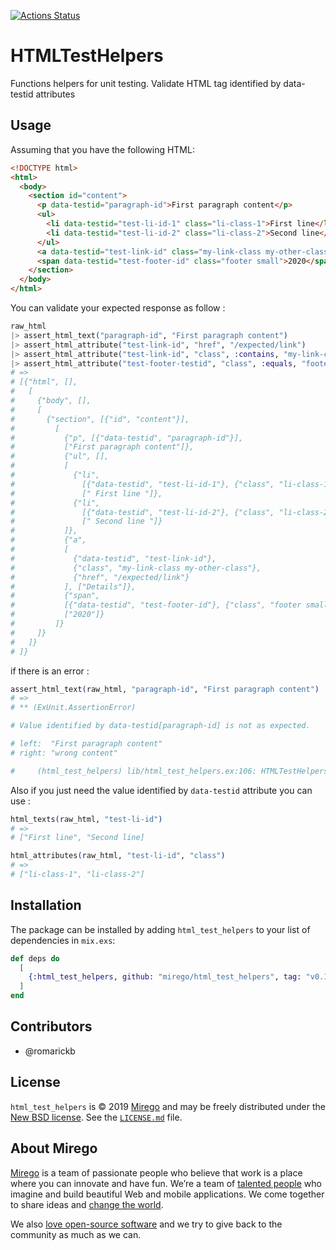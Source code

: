 [![Actions Status](https://github.com/mirego/html_test_helpers/workflows/CI/badge.svg?branch%3Amaster)](https://github.com/mirego/html_test_helpers/actions)

# HTMLTestHelpers

Functions helpers for unit testing.
Validate HTML tag identified by data-testid attributes

## Usage

Assuming that you have the following HTML:

```html
<!DOCTYPE html>
<html>
  <body>
    <section id="content">
      <p data-testid="paragraph-id">First paragraph content</p>
      <ul>
        <li data-testid="test-li-id-1" class="li-class-1">First line</li>
        <li data-testid="test-li-id-2" class="li-class-2">Second line</li>
      </ul>
      <a data-testid="test-link-id" class="my-link-class my-other-class" href="/expected/link">Details</a>
      <span data-testid="test-footer-id" class="footer small">2020</span>
    </section>
  </body>
</html>
```

You can validate your expected response as follow :

```elixir
raw_html
|> assert_html_text("paragraph-id", "First paragraph content")
|> assert_html_attribute("test-link-id", "href", "/expected/link")
|> assert_html_attribute("test-link-id", "class", :contains, "my-link-class")
|> assert_html_attribute("test-footer-testid", "class", :equals, "footer small")
# =>
# [{"html", [],
#   [
#     {"body", [],
#     [
#       {"section", [{"id", "content"}],
#         [
#           {"p", [{"data-testid", "paragraph-id"}],
#           ["First paragraph content"]},
#           {"ul", [],
#           [
#             {"li",
#               [{"data-testid", "test-li-id-1"}, {"class", "li-class-1"}],
#               [" First line "]},
#             {"li",
#               [{"data-testid", "test-li-id-2"}, {"class", "li-class-2"}],
#               [" Second line "]}
#           ]},
#           {"a",
#           [
#             {"data-testid", "test-link-id"},
#             {"class", "my-link-class my-other-class"},
#             {"href", "/expected/link"}
#           ], ["Details"]},
#           {"span",
#           [{"data-testid", "test-footer-id"}, {"class", "footer small"}],
#           ["2020"]}
#         ]}
#     ]}
#   ]}
# ]}
```

if there is an error :

```elixir
assert_html_text(raw_html, "paragraph-id", "First paragraph content")
# =>
# ** (ExUnit.AssertionError)

# Value identified by data-testid[paragraph-id] is not as expected.

# left:  "First paragraph content"
# right: "wrong content"

#     (html_test_helpers) lib/html_test_helpers.ex:106: HTMLTestHelpers.assert_html_text/3
```

Also if you just need the value identified by `data-testid` attribute you can use :

```elixir
html_texts(raw_html, "test-li-id")
# =>
# ["First line", "Second line]

html_attributes(raw_html, "test-li-id", "class")
# =>
# ["li-class-1", "li-class-2"]
```

## Installation

The package can be installed by adding `html_test_helpers` to your list of dependencies in `mix.exs`:

```elixir
def deps do
  [
    {:html_test_helpers, github: "mirego/html_test_helpers", tag: "v0.1.0", only: :test}
  ]
end
```

## Contributors

- @romarickb

## License

`html_test_helpers` is © 2019 [Mirego](https://www.mirego.com) and may be freely distributed under the [New BSD license](http://opensource.org/licenses/BSD-3-Clause). See the [`LICENSE.md`](https://github.com/mirego/html_test_helpers/blob/master/LICENSE.md) file.

## About Mirego

[Mirego](https://www.mirego.com) is a team of passionate people who believe that work is a place where you can innovate and have fun. We’re a team of [talented people](https://life.mirego.com) who imagine and build beautiful Web and mobile applications. We come together to share ideas and [change the world](http://www.mirego.org).

We also [love open-source software](https://open.mirego.com) and we try to give back to the community as much as we can.
